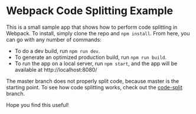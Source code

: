 # Webpack Code Splitting Example

This is a small sample app that shows how to perform code splitting in Webpack. To install, simply clone the repo and `npm install`. From here, you can go with any number of commands:

- To do a dev build, run `npm run dev`.
- To generate an optimized production build, run `npm run build`.
- To run the app on a local server, run `npm start`, and the app will be available at http://localhost:8080/

The master branch does not properly split code, because master is the starting point. To see how code splitting works, check out the [code-split](https://github.com/malchata/webpack-tree-shaking-example/tree/code-split) branch.

Hope you find this useful!
